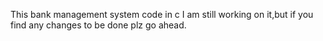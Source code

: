 This bank management system code in c
I am still working on it,but if you find any changes to be done plz go ahead.
